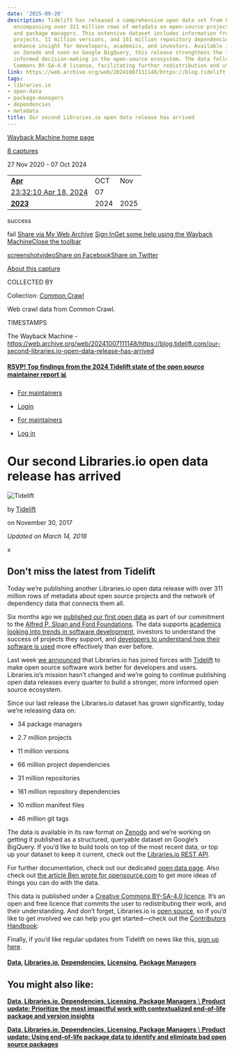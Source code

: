 ```yaml
---
date: '2025-09-20'
description: Tidelift has released a comprehensive open data set from Libraries.io,
  encompassing over 311 million rows of metadata on open-source projects, dependencies,
  and package managers. This extensive dataset includes information from 2.7 million
  projects, 11 million versions, and 161 million repository dependencies, aiming to
  enhance insight for developers, academics, and investors. Available in raw format
  on Zenodo and soon on Google BigQuery, this release strengthens the foundation for
  informed decision-making in the open-source ecosystem. The data follows a Creative
  Commons BY-SA-4.0 license, facilitating further redistribution and utilization.
link: https://web.archive.org/web/20241007111148/https://blog.tidelift.com/our-second-libraries.io-open-data-release-has-arrived
tags:
- libraries.io
- open-data
- package-managers
- dependencies
- metadata
title: Our second Libraries.io open data release has arrived
---
```


[Wayback Machine home page](https://web.archive.org/web/ "Wayback Machine home page")

[8 captures](https://web.archive.org/web/20241007111148*/https://blog.tidelift.com/our-second-libraries.io-open-data-release-has-arrived "See a list of every capture for this URL")

27 Nov 2020 - 07 Oct 2024

|     |     |     |
| --- | --- | --- |
| [**Apr**](https://web.archive.org/web/20240418233210/https://blog.tidelift.com/our-second-libraries.io-open-data-release-has-arrived "18 Apr 2024") | OCT | Nov |
| [23:32:10 Apr 18, 2024](https://web.archive.org/web/20240418233210/https://blog.tidelift.com/our-second-libraries.io-open-data-release-has-arrived "23:32:10 Apr 18, 2024") | 07 |  |
| [**2023**](https://web.archive.org/web/20230610111351/https://blog.tidelift.com/our-second-libraries.io-open-data-release-has-arrived "10 Jun 2023") | 2024 | 2025 |

success

fail
[Share via My Web Archive](https://web.archive.org/web/20241007111148/https://blog.tidelift.com/our-second-libraries.io-open-data-release-has-arrived# "Share via My Web Archive") [Sign In](https://archive.org/account/login.php "Sign In")[Get some help using the Wayback Machine](https://help.archive.org/help/category/the-wayback-machine/ "Get some help using the Wayback Machine")[Close the toolbar](https://web.archive.org/web/20241007111148/https://blog.tidelift.com/our-second-libraries.io-open-data-release-has-arrived#close "Close the toolbar")

[screenshot](https://web.archive.org/web/20241007111148/http://web.archive.org/screenshot/https://blog.tidelift.com/our-second-libraries.io-open-data-release-has-arrived "screenshot")[video](https://web.archive.org/web/20241007111148/https://blog.tidelift.com/our-second-libraries.io-open-data-release-has-arrived# "video")[Share on Facebook](https://web.archive.org/web/20241007111148/https://blog.tidelift.com/our-second-libraries.io-open-data-release-has-arrived# "Share on Facebook")[Share on Twitter](https://web.archive.org/web/20241007111148/https://blog.tidelift.com/our-second-libraries.io-open-data-release-has-arrived# "Share on Twitter")

[About this capture](https://web.archive.org/web/20241007111148/https://blog.tidelift.com/our-second-libraries.io-open-data-release-has-arrived#expand)

COLLECTED BY

Collection: [Common Crawl](https://archive.org/details/commoncrawl)

Web crawl data from Common Crawl.


TIMESTAMPS

The Wayback Machine - https://web.archive.org/web/20241007111148/https://blog.tidelift.com/our-second-libraries.io-open-data-release-has-arrived

#### [RSVP! Top findings from the 2024 Tidelift state of the open source maintainer report 📊](https://web.archive.org/web/20241007111148/https://tidelift.com/webinar/top-findings-from-the-2024-tidelift-state-of-the-open-source-maintainer-report)

- [For maintainers](https://web.archive.org/web/20241007111148/https://www.tidelift.com/about/lifter?__hstc=233546881.ddf790ed80db4012b9d597d04fb2e792.1538618569361.1606852498697.1606919518772.259&__hssc=233546881.18.1606919518772&__hsfp=3629513924)
- [Login](https://web.archive.org/web/20241007111148/https://tidelift.com/login)

- [For maintainers](https://web.archive.org/web/20241007111148/https://tidelift.com/about/lifter?__hstc=233546881.ddf790ed80db4012b9d597d04fb2e792.1538618569361.1606852498697.1606919518772.259&__hssc=233546881.18.1606919518772&__hsfp=3629513924)
- [Log in](https://web.archive.org/web/20241007111148/https://tidelift.com/login)

# Our second Libraries.io open data release has arrived

![Tidelift](https://web.archive.org/web/20241007111148im_/https://blog.tidelift.com/hubfs/Tidelift_Logos_RGB_Tidelift_Shorthand_On-Blue.png)


by [Tidelift](https://web.archive.org/web/20241007111148/https://blog.tidelift.com/author/tidelift)





on November 30, 2017

_Updated on March 14, 2018_

x

## Don't miss the latest from Tidelift

Today we’re publishing another Libraries.io open data release with over 311 million rows of metadata about open source projects and the network of dependency data that connects them all.

Six months ago we [published our first open data](https://web.archive.org/web/20241007111148/https://medium.com/@BenJam/libraries-io-releases-data-on-over-25m-software-repositories-ab1db665826e) as part of our commitment to the [Alfred P. Sloan and Ford Foundations](https://web.archive.org/web/20241007111148/https://medium.com/libraries-io/libraries-io-joins-brave-new-software-c8cb7bba93bf). The data supports [academics looking into trends in software development](https://web.archive.org/web/20241007111148/https://arxiv.org/abs/1710.04936), investors to understand the success of projects they support, and [developers to understand how their software is used](https://web.archive.org/web/20241007111148/https://libraries.io/rubygems/split/usage) more effectively than ever before.

Last week [we announced](https://web.archive.org/web/20241007111148/https://medium.com/libraries-io/why-libraries-io-and-dependency-ci-are-joining-tidelift-1caf72f4d1b0) that Libraries.io has joined forces with [Tidelift](https://web.archive.org/web/20241007111148/https://tidelift.com/) to make open source software work better for developers and users. Libraries.io’s mission hasn’t changed and we’re going to continue publishing open data releases every quarter to build a stronger, more informed open source ecosystem.

Since our last release the Libraries.io dataset has grown significantly, today we’re releasing data on:

- 34 package managers

- 2.7 million projects

- 11 million versions

- 66 million project dependencies

- 31 million repositories

- 161 million repository dependencies

- 10 million manifest files

- 46 million git tags


The data is available in its raw format on [Zenodo](https://web.archive.org/web/20241007111148/https://zenodo.org/record/1068916) and we’re working on getting it published as a structured, queryable dataset on Google’s BigQuery. If you’d like to build tools on top of the most recent data, or top up your dataset to keep it current, check out the [Libraries.io REST API](https://web.archive.org/web/20241007111148/https://libraries.io/api).

For further documentation, check out our dedicated [open data page](https://web.archive.org/web/20241007111148/https://libraries.io/data). Also check out [the article Ben wrote for opensource.com](https://web.archive.org/web/20241007111148/https://opensource.com/article/17/7/librariesio-data) to get more ideas of things you can do with the data.

This data is published under a [Creative Commons BY-SA-4.0 licence](https://web.archive.org/web/20241007111148/https://creativecommons.org/licenses/by-sa/4.0/). It’s an open and free licence that commits the user to redistributing their work, and their understanding. And don’t forget, Libraries.io is [open source](https://web.archive.org/web/20241007111148/https://github.com/librariesio/libraries.io), so if you’d like to get involved we can help you get started—check out the [Contributors Handbook](https://web.archive.org/web/20241007111148/https://docs.libraries.io/contributorshandbook):

Finally, if you’d like regular updates from Tidelift on news like this, [sign up here](https://web.archive.org/web/20241007111148/https://tidelift.com/#email-subscribe).

#### [Data](https://web.archive.org/web/20241007111148/https://blog.tidelift.com/tag/data),    [Libraries.io](https://web.archive.org/web/20241007111148/https://blog.tidelift.com/tag/libraries-io),    [Dependencies](https://web.archive.org/web/20241007111148/https://blog.tidelift.com/tag/dependencies),    [Licensing](https://web.archive.org/web/20241007111148/https://blog.tidelift.com/tag/licensing),    [Package Managers](https://web.archive.org/web/20241007111148/https://blog.tidelift.com/tag/package-managers)

## You might also like:

[**Data,    Libraries.io,    Dependencies,    Licensing,    Package Managers** \\
**Product update: Prioritize the most impactful work with contextualized end-of-life package and version insights**](https://web.archive.org/web/20241007111148/https://blog.tidelift.com/prioritize-the-most-impactful-work-with-contextualized-end-of-life-package-and-version-insights)

[**Data,    Libraries.io,    Dependencies,    Licensing,    Package Managers** \\
**Product update: Using end-of-life package data to identify and eliminate bad open source packages**](https://web.archive.org/web/20241007111148/https://blog.tidelift.com/using-end-of-life-package-data-to-identify-and-eliminate-bad-open-source-packages)

